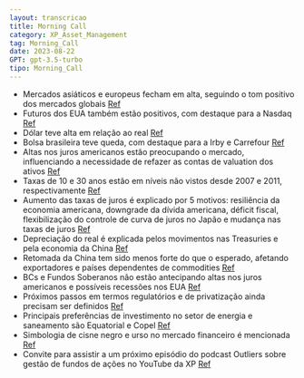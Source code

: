 ```yaml
---
layout: transcricao
title: Morning Call
category: XP_Asset_Management
tag: Morning_Call
date: 2023-08-22
GPT: gpt-3.5-turbo
tipo: Morning_Call
---
```



<script src="https://www.youtube.com/iframe_api"></script>
<script>
let player;

function onYouTubeIframeAPIReady() {
    player = new YT.Player('youtubeVideo', {
        height: '390',
        width: '640',
        videoId: 'lEkofV9R5eg',
    });
}

function jumpToTimestamp(secs) {
    let timestamp = secs; // Set the desired timestamp in seconds
    player.seekTo(timestamp);
}
</script>
- Mercados asiáticos e europeus fecham em alta, seguindo o tom positivo dos mercados globais
<a href="#" onclick="search_on_pdf('[00:04:32.400 --> 00:04:44.400]   Os mercados asiáticos fechando praticamente todos em alta, com o í')">Ref</a>
- Futuros dos EUA também estão positivos, com destaque para a Nasdaq
<a href="#" onclick="search_on_pdf('[00:04:44.400 --> 00:04:50.400]   Os mercados ontem, principalmente no período da tarde, tiveram um ')">Ref</a>
- Dólar teve alta em relação ao real
<a href="#" onclick="search_on_pdf('[00:03:55.400 --> 00:04:05.400]   Impacto também no dólar que a gente viu. O dólar acabou subindo fr')">Ref</a>
- Bolsa brasileira teve queda, com destaque para a Irby e Carrefour
<a href="#" onclick="search_on_pdf('[00:04:17.400 --> 00:04:26.400]   com destaques de queda para Irby e Carrefour e os destaques de alt')">Ref</a>
- Altas nos juros americanos estão preocupando o mercado, influenciando a necessidade de refazer as contas de valuation dos ativos
<a href="#" onclick="search_on_pdf('[00:19:48.400 --> 00:20:00.400]   as taxas de juros no país, na região inteira, vem caindo, o difere')">Ref</a>
- Taxas de 10 e 30 anos estão em níveis não vistos desde 2007 e 2011, respectivamente
<a href="#" onclick="search_on_pdf('[00:09:36.400 --> 00:09:46.400]   Aqui a gente vê, em azul, a taxa de 10 anos fechou ontem a 34, é o')">Ref</a>
- Aumento das taxas de juros é explicado por 5 motivos: resiliência da economia americana, downgrade da dívida americana, déficit fiscal, flexibilização do controle de curva de juros no Japão e mudança nas taxas de juros
<a href="#" onclick="search_on_pdf('[00:19:40.400 --> 00:19:48.400]   Conforme os juros americanos vão subindo e a tendência aqui dos ju')">Ref</a>
- Depreciação do real é explicada pelos movimentos nas Treasuries e pela economia da China
<a href="#" onclick="search_on_pdf('[00:19:32.400 --> 00:19:40.400]   Então, no último mês a gente viu todas as moedas depreciando contr')">Ref</a>
- Retomada da China tem sido menos forte do que o esperado, afetando exportadores e países dependentes de commodities
<a href="#" onclick="search_on_pdf('[00:20:30.400 --> 00:20:40.400]   A retomada da China depois da reabertura pós-pandemia foi muito me')">Ref</a>
- BCs e Fundos Soberanos não estão antecipando altas nos juros americanos e possíveis recessões nos EUA
<a href="#" onclick="search_on_pdf('[00:21:31.400 --> 00:21:37.400]   que os BCs e os Fundos Soberanos já aguardam uma recessão nos Esta')">Ref</a>
- Próximos passos em termos regulatórios e de privatização ainda precisam ser definidos
<a href="#" onclick="search_on_pdf('[00:27:01.400 --> 00:27:06.400]   Mas a gente ressalta aqui que a gente está só no começo dessa long')">Ref</a>
- Principais preferências de investimento no setor de energia e saneamento são Equatorial e Copel
<a href="#" onclick="search_on_pdf('[00:27:36.400 --> 00:27:41.400]   dentro dos setores de energia e saneamento são equatorial e copel,')">Ref</a>
- Simbologia de cisne negro e urso no mercado financeiro é mencionada
<a href="#" onclick="search_on_pdf('[00:27:44.400 --> 00:27:48.400]   Perfeito. Obrigado. Bom, acertou quem falou que é um cisne,[00:27')">Ref</a>
- Convite para assistir a um próximo episódio do podcast Outliers sobre gestão de fundos de ações no YouTube da XP
<a href="#" onclick="search_on_pdf('[00:28:42.400 --> 00:28:44.400]   junto com o Guilherme Anversa, o pessoal da Dalia Capital.[00:28:')">Ref</a>
<div id="youtubeVideo"></div>